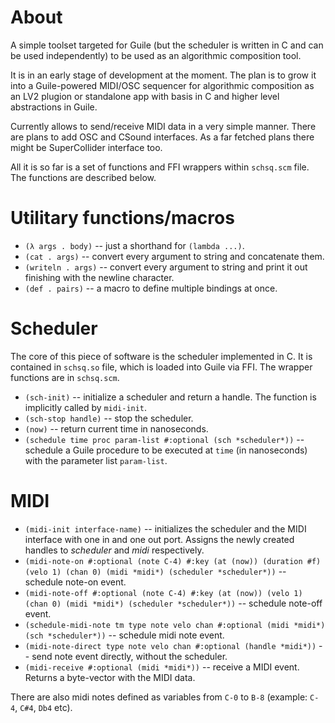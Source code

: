 # About

A simple toolset targeted for Guile (but the scheduler is written in C and can be used independently)
to be used as an algorithmic composition tool.

It is in an early stage of development at the moment. The plan is to grow it into a Guile-powered MIDI/OSC sequencer for algorithmic composition as an
LV2 plugion or standalone app with basis in C and higher level abstractions in Guile.

Currently allows to send/receive MIDI data in a very simple manner.
There are plans to add OSC and CSound interfaces.
As a far fetched plans there might be SuperCollider interface too.

All it is so far is a set of functions and FFI wrappers within `schsq.scm` file. The functions are described below.

# Utilitary functions/macros

- `(λ args . body)` -- just a shorthand for `(lambda ...)`.
- `(cat . args)` -- convert every argument to string and concatenate them.
- `(writeln . args)` -- convert every argument to string and print it out finishing with the newline character.
- `(def . pairs)` -- a macro to define multiple bindings at once.

# Scheduler

The core of this piece of software is the scheduler implemented in C. It is contained in `schsq.so` file, which is loaded into Guile via FFI.
The wrapper functions are in `schsq.scm`.

- `(sch-init)` -- initialize a scheduler and return a handle. The function is implicitly called by `midi-init`.
- `(sch-stop handle)` -- stop the scheduler.
- `(now)` -- return current time in nanoseconds.
- `(schedule time proc param-list #:optional (sch *scheduler*))` -- schedule a Guile procedure to be executed at `time` (in nanoseconds) with the parameter list `param-list`.

# MIDI

- `(midi-init interface-name)` -- initializes the scheduler and the MIDI interface with one in and one out port. Assigns the newly created
handles to *scheduler* and *midi* respectively.
- `(midi-note-on #:optional (note C-4) #:key (at (now)) (duration #f) (velo 1) (chan 0) (midi *midi*) (scheduler *scheduler*))` -- schedule note-on event.
- `(midi-note-off #:optional (note C-4) #:key (at (now)) (velo 1) (chan 0) (midi *midi*) (scheduler *scheduler*))` -- schedule note-off event.
- `(schedule-midi-note tm type note velo chan #:optional (midi *midi*) (sch *scheduler*))` -- schedule midi note event.
- `(midi-note-direct type note velo chan #:optional (handle *midi*))` -- send note event directly, without the scheduler.
- `(midi-receive #:optional (midi *midi*))` -- receive a MIDI event. Returns a byte-vector with the MIDI data.

There are also midi notes defined as variables from `C-0` to `B-8` (example: `C-4`, `C#4`, `Db4` etc).
